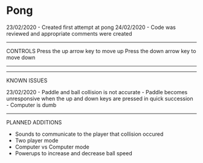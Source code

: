 # Pong
23/02/2020 - Created first attempt at pong 
24/02/2020 - Code was reviewed and appropriate comments were created








-----------------------------------------------------------------------------
CONTROLS
Press the up arrow key to move up
Press the down arrow key to move down






----------------------------------------------------------------------------
---------------------------------------------------------------------------
KNOWN ISSUES

23/02/2020 - Paddle and ball collision is not accurate
           - Paddle becomes unresponsive when the up and down keys are pressed in quick succession
           - Computer is dumb


----------------------------------------------------------------------------
PLANNED ADDITIONS

- Sounds to communicate to the player that collision occured
- Two player mode
- Computer vs Computer mode
- Powerups to increase and decrease ball speed
